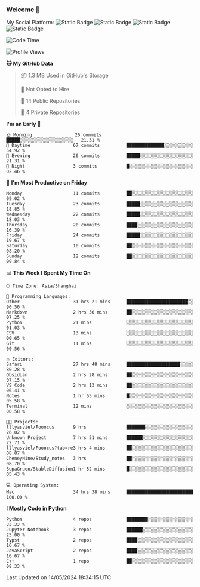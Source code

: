 ### Welcome 👋

<!--
**CheneyNine/CheneyNine** is a ✨ _special_ ✨ repository because its `README.md` (this file) appears on your GitHub profile.

Here are some ideas to get you started:

- 🔭 I’m currently working on ...
- 🌱 I’m currently learning ...
- 👯 I’m looking to collaborate on ...
- 🤔 I’m looking for help with ...
- 💬 Ask me about ...
- 📫 How to reach me: ...
- 😄 Pronouns: ...
- ⚡ Fun fact: ...
-->

My Social Platform:
![Static Badge](https://img.shields.io/badge/_-CheneyNine-black?style=flat&logo=Github&logoColor=white&cacheSeconds=https%3A%2F%2Fgithub.com%2FCheneyNine)
![Static Badge](https://img.shields.io/badge/_-cheneynine.top-purple?style=flat&logo=googlehome&logoColor=white&link=https%3A%2F%2Fwww.cheneynine.top)
![Static Badge](https://img.shields.io/badge/_-CQU__Cheney-green?style=flat&logo=wechat&logoColor=white&link=https%3A%2F%2Fwww.linkedin.com%2Fin%2Fyinan-chen-9b09202b9%2F)
![Static Badge](https://img.shields.io/badge/_-Cheney-blue?style=flat&logo=linkedin&logoColor=white&link=https%3A%2F%2Fwww.linkedin.com%2Fin%2Fyinan-chen-9b09202b9%2F)


<!--START_SECTION:waka-->
![Code Time](http://img.shields.io/badge/Code%20Time-90%20hrs%2041%20mins-blue)

![Profile Views](http://img.shields.io/badge/Profile%20Views-4-blue)

**🐱 My GitHub Data** 

> 📦 1.3 MB Used in GitHub's Storage 
 > 
> 🚫 Not Opted to Hire
 > 
> 📜 14 Public Repositories 
 > 
> 🔑 4 Private Repositories 
 > 
**I'm an Early 🐤** 

```text
🌞 Morning                26 commits          █████░░░░░░░░░░░░░░░░░░░░   21.31 % 
🌆 Daytime                67 commits          ██████████████░░░░░░░░░░░   54.92 % 
🌃 Evening                26 commits          █████░░░░░░░░░░░░░░░░░░░░   21.31 % 
🌙 Night                  3 commits           █░░░░░░░░░░░░░░░░░░░░░░░░   02.46 % 
```
📅 **I'm Most Productive on Friday** 

```text
Monday                   11 commits          ██░░░░░░░░░░░░░░░░░░░░░░░   09.02 % 
Tuesday                  23 commits          █████░░░░░░░░░░░░░░░░░░░░   18.85 % 
Wednesday                22 commits          █████░░░░░░░░░░░░░░░░░░░░   18.03 % 
Thursday                 20 commits          ████░░░░░░░░░░░░░░░░░░░░░   16.39 % 
Friday                   24 commits          █████░░░░░░░░░░░░░░░░░░░░   19.67 % 
Saturday                 10 commits          ██░░░░░░░░░░░░░░░░░░░░░░░   08.20 % 
Sunday                   12 commits          ██░░░░░░░░░░░░░░░░░░░░░░░   09.84 % 
```


📊 **This Week I Spent My Time On** 

```text
🕑︎ Time Zone: Asia/Shanghai

💬 Programming Languages: 
Other                    31 hrs 21 mins      ███████████████████████░░   90.50 % 
Markdown                 2 hrs 30 mins       ██░░░░░░░░░░░░░░░░░░░░░░░   07.25 % 
Python                   21 mins             ░░░░░░░░░░░░░░░░░░░░░░░░░   01.03 % 
CSV                      13 mins             ░░░░░░░░░░░░░░░░░░░░░░░░░   00.65 % 
Git                      11 mins             ░░░░░░░░░░░░░░░░░░░░░░░░░   00.56 % 

🔥 Editors: 
Safari                   27 hrs 48 mins      ████████████████████░░░░░   80.28 % 
Obsidian                 2 hrs 28 mins       ██░░░░░░░░░░░░░░░░░░░░░░░   07.15 % 
VS Code                  2 hrs 13 mins       ██░░░░░░░░░░░░░░░░░░░░░░░   06.41 % 
Notes                    1 hr 55 mins        █░░░░░░░░░░░░░░░░░░░░░░░░   05.58 % 
Terminal                 12 mins             ░░░░░░░░░░░░░░░░░░░░░░░░░   00.58 % 

🐱‍💻 Projects: 
lllyasviel/Fooocus       9 hrs               ███████░░░░░░░░░░░░░░░░░░   26.02 % 
Unknown Project          7 hrs 51 mins       ██████░░░░░░░░░░░░░░░░░░░   22.71 % 
lllyasviel/Fooocus?tab=re3 hrs 4 mins        ██░░░░░░░░░░░░░░░░░░░░░░░   08.87 % 
CheneyNine/Study_notes   3 hrs               ██░░░░░░░░░░░░░░░░░░░░░░░   08.70 % 
SupaGruen/StableDiffusion1 hr 52 mins        █░░░░░░░░░░░░░░░░░░░░░░░░   05.43 % 

💻 Operating System: 
Mac                      34 hrs 38 mins      █████████████████████████   100.00 % 
```

**I Mostly Code in Python** 

```text
Python                   4 repos             ████████░░░░░░░░░░░░░░░░░   33.33 % 
Jupyter Notebook         3 repos             ██████░░░░░░░░░░░░░░░░░░░   25.00 % 
Typst                    2 repos             ████░░░░░░░░░░░░░░░░░░░░░   16.67 % 
JavaScript               2 repos             ████░░░░░░░░░░░░░░░░░░░░░   16.67 % 
C++                      1 repo              ██░░░░░░░░░░░░░░░░░░░░░░░   08.33 % 
```




 Last Updated on 14/05/2024 18:34:15 UTC
<!--END_SECTION:waka-->


